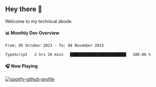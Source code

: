 ## Hey there 👋

Welcome to my technical abode.

#### 📊 Monthly Dev Overview
<!--START_SECTION:waka-->

```txt
From: 05 October 2023 - To: 04 November 2023

TypeScript   2 hrs 26 mins   █████████████████████████   100.00 %
```

<!--END_SECTION:waka-->

#### 🎧 Now Playing

[![spotify-github-profile](https://spotify-github-profile.vercel.app/api/view?uid=james2mid&cover_image=true&theme=natemoo-re)](https://open.spotify.com/user/james2mid?si=2b3baf2b09cb499e)
